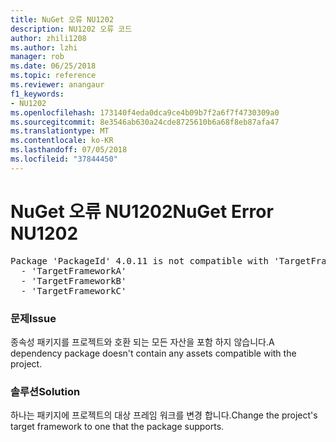 ```yaml
---
title: NuGet 오류 NU1202
description: NU1202 오류 코드
author: zhili1208
ms.author: lzhi
manager: rob
ms.date: 06/25/2018
ms.topic: reference
ms.reviewer: anangaur
f1_keywords:
- NU1202
ms.openlocfilehash: 173140f4eda0dca9ce4b09b7f2a6f7f4730309a0
ms.sourcegitcommit: 8e3546ab630a24cde8725610b6a68f8eb87afa47
ms.translationtype: MT
ms.contentlocale: ko-KR
ms.lasthandoff: 07/05/2018
ms.locfileid: "37844450"
---
```

# <a name="nuget-error-nu1202"></a><span data-ttu-id="3f5dc-103">NuGet 오류 NU1202</span><span class="sxs-lookup"><span data-stu-id="3f5dc-103">NuGet Error NU1202</span></span>

<pre>Package 'PackageId' 4.0.11 is not compatible with 'TargetFramework'. Package 'PackageId' 4.0.11 supports:<br/>  - 'TargetFrameworkA'<br/>  - 'TargetFrameworkB'<br/>  - 'TargetFrameworkC'</pre>

### <a name="issue"></a><span data-ttu-id="3f5dc-104">문제</span><span class="sxs-lookup"><span data-stu-id="3f5dc-104">Issue</span></span>
<span data-ttu-id="3f5dc-105">종속성 패키지를 프로젝트와 호환 되는 모든 자산을 포함 하지 않습니다.</span><span class="sxs-lookup"><span data-stu-id="3f5dc-105">A dependency package doesn't contain any assets compatible with the project.</span></span>

### <a name="solution"></a><span data-ttu-id="3f5dc-106">솔루션</span><span class="sxs-lookup"><span data-stu-id="3f5dc-106">Solution</span></span>
<span data-ttu-id="3f5dc-107">하나는 패키지에 프로젝트의 대상 프레임 워크를 변경 합니다.</span><span class="sxs-lookup"><span data-stu-id="3f5dc-107">Change the project's target framework to one that the package supports.</span></span>